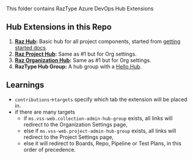 This folder contains RazType Azure DevOps Hub Extensions

## Hub Extensions in this Repo
1. **[Raz Hub](raz-hub.html):** Basic hub for all project components, started from [getting started docs](https://learn.microsoft.com/en-us/azure/devops/extend/get-started/node?toc=%2Fazure%2Fdevops%2Fmarketplace-extensibility%2Ftoc.json&view=azure-devops).
2. **[Raz Project Hub](./raz-proj-hub.html):** Same as #1 but for Org settings.
3. **[Raz Organization Hub](./raz-org-hub.html):** Same as #1 but for Org settings.
4. **RazType Hub Group:** A hub group with a [Hello Hub](./raz-hello-hub.html).

## Learnings
- `contributions`→`targets` specify which tab the extension will be placed in.
- if there are many targets
  - if `ms.vss-web.collection-admin-hub-group` exists, all links will redirect to the Organization Settings page,
  - else if `ms.vss-web.project-admin-hub-group` exists, all links will redirect to the Project Settings page,
  - else it will redirect to Boards, Repo, Pipeline or Test Plans, in this order of precedence.